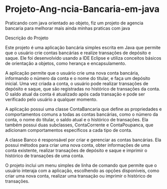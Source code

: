 # Projeto-Ang-ncia-Bancaria-em-java
Praticando com java orientado ao objeto, fiz um projeto de agencia bancaria para melhorar mais ainda minhas praticas com java

Descrição do Projeto


Este projeto é uma aplicação bancária simples escrita em Java que permite que o usuário crie contas bancárias e realize transações de depósito e saque. Ele foi desenvolvido usando a IDE Eclipse e utiliza conceitos básicos de orientação a objetos, como herança e encapsulamento.

A aplicação permite que o usuário crie uma nova conta bancária, informando o número da conta e o nome do titular, e faça um depósito inicial. Uma vez criada a conta, o usuário pode realizar transações de depósito e saque, que são registradas no histórico de transações da conta. O saldo atual da conta é atualizado após cada transação e pode ser verificado pelo usuário a qualquer momento.

A aplicação possui uma classe ContaBancaria que define as propriedades e comportamentos comuns a todas as contas bancárias, como o número da conta, o nome do titular, o saldo atual e o histórico de transações. Ela também possui duas subclasses, ContaCorrente e ContaPoupanca, que adicionam comportamentos específicos a cada tipo de conta.

A classe Banco é responsável por criar e gerenciar as contas bancárias. Ela possui métodos para criar uma nova conta, obter informações de uma conta existente, realizar transações de depósito e saque e imprimir o histórico de transações de uma conta.

O projeto inclui um menu simples de linha de comando que permite que o usuário interaja com a aplicação, escolhendo as opções disponíveis, como criar uma nova conta, realizar uma transação ou imprimir o histórico de transações.
